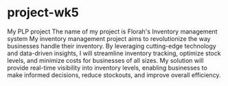 # project-wk5
My PLP project
The name of my project is Florah's Inventory management system
My inventory management project aims to revolutionize the way businesses handle their inventory. By leveraging cutting-edge technology and data-driven insights, I will streamline inventory tracking, optimize stock levels, and minimize costs for businesses of all sizes. My solution will provide real-time visibility into inventory levels, enabling businesses to make informed decisions, reduce stockouts, and improve overall efficiency. 






